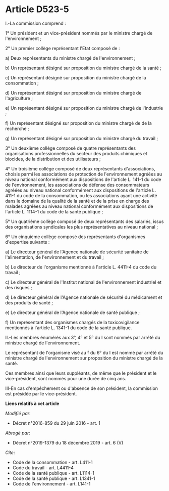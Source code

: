 # Article D523-5

I.-La commission comprend : 

1° Un président et un vice-président nommés par le ministre chargé de l'environnement ; 

2° Un premier collège représentant l'Etat composé de :

a) Deux représentants du ministre chargé de l'environnement ;

b) Un représentant désigné sur proposition du ministre chargé de la santé ;

c) Un représentant désigné sur proposition du ministre chargé de la consommation ;

d) Un représentant désigné sur proposition du ministre chargé de l'agriculture ;

e) Un représentant désigné sur proposition du ministre chargé de l'industrie ;

f) Un représentant désigné sur proposition du ministre chargé de de la recherche ;

g) Un représentant désigné sur proposition du ministre chargé du travail ;

3° Un deuxième collège composé de quatre représentants des organisations professionnelles du secteur des produits chimiques
et biocides, de la distribution et des utilisateurs ; 

4° Un troisième collège composé de deux représentants d'associations, choisis parmi les associations de protection de
l'environnement agréées au niveau national conformément aux dispositions de l'article L. 141-1 du code de l'environnement,
les associations de défense des consommateurs agréées au niveau national conformément aux dispositions de l'article L. 411-1
du code de la consommation, ou les associations ayant une activité dans le domaine de la qualité de la santé et de la prise
en charge des malades agréées au niveau national conformément aux dispositions de l'article L. 1114-1 du code de la santé
publique ; 

5° Un quatrième collège composé de deux représentants des salariés, issus des organisations syndicales les plus
représentatives au niveau national ; 

6° Un cinquième collège composé des représentants d'organismes d'expertise suivants : 

a) Le directeur général de l'Agence nationale de sécurité sanitaire de l'alimentation, de l'environnement et du travail ; 

b) Le directeur de l'organisme mentionné à l'article L. 4411-4 du code du travail ; 

c) Le directeur général de l'Institut national de l'environnement industriel et des risques ; 

d) Le directeur général de l'Agence nationale de sécurité du médicament et des produits de santé ; 

e) Le directeur général de l'Agence nationale de santé publique ; 

f) Un représentant des organismes chargés de la toxicovigilance mentionnés à l'article L. 1341-1 du code de la santé
publique. 

II.-Les membres énumérés aux 3°, 4° et 5° du I sont nommés par arrêté du ministre chargé de l'environnement. 

Le représentant de l'organisme visé au f du 6° du I est nommé par arrêté du ministre chargé de l'environnement sur
proposition du ministre chargé de la santé. 

Ces membres ainsi que leurs suppléants, de même que le président et le vice-président, sont nommés pour une durée de cinq
ans. 

III-En cas d'empêchement ou d'absence de son président, la commission est présidée par le vice-président.

**Liens relatifs à cet article**

_Modifié par_:

  - Décret n°2016-859 du 29 juin 2016 - art. 1

_Abrogé par_:

  - Décret n°2019-1379 du 18 décembre 2019 - art. 6 (V)

_Cite_:

  - Code de la consommation - art. L411-1
  - Code du travail - art. L4411-4
  - Code de la santé publique - art. L1114-1
  - Code de la santé publique - art. L1341-1
  - Code de l'environnement - art. L141-1
